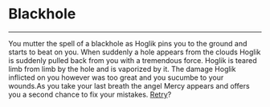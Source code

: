 # Blackhole
---

You mutter the spell of a blackhole as Hoglik pins you to the ground and starts to beat on you. When suddenly a hole appears from the clouds Hoglik is suddenly pulled back from you with a tremendous force. Hoglik is teared limb from limb by the hole and is vaporized by it. The damage Hoglik inflicted on you however was too great and you sucumbe to your wounds.As you take your last breath the angel Mercy appears and offers you a second chance to fix your mistakes. [Retry](class.md)? 